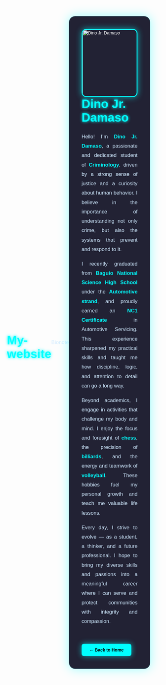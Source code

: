 # My-website
Bionote
<!DOCTYPE html>
<html lang="en">
<head>
  <meta charset="UTF-8" />
  <meta name="viewport" content="width=device-width, initial-scale=1.0" />
  <title>Dino Jr. Damaso - Bio Note</title>

  <!-- Orbitron font for a futuristic look -->
  <link href="https://fonts.googleapis.com/css2?family=Orbitron:wght@500&display=swap" rel="stylesheet">

  <style>
    * {
      margin: 0;
      padding: 0;
      box-sizing: border-box;
    }

    body {
      background: url('nebula002.jpg') no-repeat center center fixed;
      background-size: cover;
      font-family: 'Orbitron', sans-serif;
      color: #ffffff;
      display: flex;
      justify-content: center;
      align-items: center;
      min-height: 100vh;
      padding: 20px;
    }

    .bionote-container {
      background: rgba(10, 10, 30, 0.9);
      border-radius: 20px;
      padding: 40px;
      max-width: 900px;
      width: 100%;
      box-shadow: 0 0 35px rgba(0, 255, 255, 0.4);
      backdrop-filter: blur(8px);
      border: 1px solid rgba(0, 255, 255, 0.2);
      position: relative;
      overflow: hidden;
    }

    .profile-image {
      width: 220px;
      border-radius: 15px;
      float: right;
      margin-left: 30px;
      border: 3px solid #00ffff;
      box-shadow: 0 0 20px rgba(0, 255, 255, 0.6);
    }

    h1 {
      font-size: 2.8em;
      color: #00ffff;
      text-shadow: 0 0 10px #00ffff;
      margin-bottom: 25px;
    }

    p {
      font-size: 1.2em;
      line-height: 1.8;
      text-align: justify;
      color: #d0eaff;
    }

    .highlight {
      color: #00ffff;
      font-weight: bold;
    }

    .back-button {
      display: inline-block;
      margin-top: 40px;
      padding: 12px 25px;
      background: #00ffff;
      color: #000;
      text-decoration: none;
      font-weight: bold;
      border-radius: 8px;
      box-shadow: 0 0 18px rgba(0, 255, 255, 0.6);
      transition: transform 0.2s ease, background 0.3s ease;
    }

    .back-button:hover {
      background: #00cccc;
      transform: scale(1.05);
    }

    @media (max-width: 768px) {
      .profile-image {
        float: none;
        display: block;
        margin: 0 auto 25px auto;
      }
    }
  </style>
</head>
<body>
  <div class="bionote-container">
    <img src="IMG_20250217_200245.jpg" alt="Dino Jr. Damaso" class="profile-image">
    <h1>Dino Jr. Damaso</h1>
    <p>
      Hello! I’m <span class="highlight">Dino Jr. Damaso</span>, a passionate and dedicated student of <span class="highlight">Criminology</span>, driven by a strong sense of justice and a curiosity about human behavior. I believe in the importance of understanding not only crime, but also the systems that prevent and respond to it.
    </p>
    <p>
      I recently graduated from <span class="highlight">Baguio National Science High School</span> under the <span class="highlight">Automotive strand</span>, and proudly earned an <span class="highlight">NC1 Certificate</span> in Automotive Servicing. This experience sharpened my practical skills and taught me how discipline, logic, and attention to detail can go a long way.
    </p>
    <p>
      Beyond academics, I engage in activities that challenge my body and mind. I enjoy the focus and foresight of <span class="highlight">chess</span>, the precision of <span class="highlight">billiards</span>, and the energy and teamwork of <span class="highlight">volleyball</span>. These hobbies fuel my personal growth and teach me valuable life lessons.
    </p>
    <p>
      Every day, I strive to evolve — as a student, a thinker, and a future professional. I hope to bring my diverse skills and passions into a meaningful career where I can serve and protect communities with integrity and compassion.
    </p>
    <a class="back-button" href="index.html">← Back to Home</a>
  </div>
</body>
</html>

